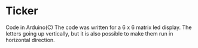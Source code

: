 # Ticker
Code in Arduino(C) 
The code was written for a 6 x 6 matrix led display. The letters going up vertically, but it is also possible to make them run in horizontal direction. 
